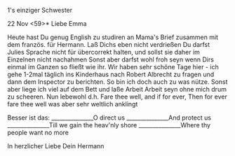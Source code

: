 <Herrn Dr. H. Gundert>1's einziger Schwester

 22 Nov <59>*
Liebe Emma

Heute hast Du genug English zu studiren an Mama's Brief zusammen mit dem französ. für Hermann. Laß Dichs eben nicht verdrießen Du darfst Julies Sprache nicht für übercorrekt halten, und sollst sie daher im Einzelnen nicht nachahmen Sonst aber darfst wohl froh seyn wenn Dirs einmal im Ganzen so fließt wie ihr. Wir haben sehr schöne Tage hier - ich gehe 1-2mal täglich ins Kinderhaus nach Robert Albrecht zu fragen und dann dem Inspector zu berichten. So bin ich doch auch zu was nütze. Sonst aber liege ich viel auf dem Bett und laße Arbeit Arbeit seyn ohne mich drum zu scheeren. 
Nun lebewohl d.h.
Fare thee well, and if for ever,
Then for ever fare thee well
was aber sehr weltlich anklingt

Besser ist das:
_______________O direct us
_______________And protect us
_______________Till we gain the heav'nly shore
_______________Where thy people want no more

 In herzlicher Liebe
 Dein Hermann

